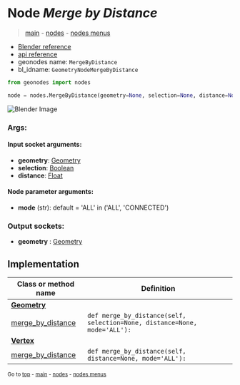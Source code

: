 # Node *Merge by Distance*

> [main](../structure.md) - [nodes](nodes.md) - [nodes menus](nodes_menus.md)

- [Blender reference](https://docs.blender.org/manual/en/latest/modeling/geometry_nodes/geometry/merge_by_distance.html)
- [api reference](https://docs.blender.org/api/current/bpy.types.GeometryNodeMergeByDistance.html)
- geonodes name: `MergeByDistance`
- bl_idname: `GeometryNodeMergeByDistance`

```python
from geonodes import nodes

node = nodes.MergeByDistance(geometry=None, selection=None, distance=None, mode='ALL')
```

![Blender Image](https://docs.blender.org/manual/en/latest/_images/node-types_GeometryNodeMergeByDistance.webp)

### Args:

#### Input socket arguments:

- **geometry**: [Geometry](Geometry.md)
- **selection**: [Boolean](Boolean.md)
- **distance**: [Float](Float.md)

#### Node parameter arguments:

- **mode** (str): default = 'ALL' in ('ALL', 'CONNECTED')

### Output sockets:

- **geometry** : [Geometry](Geometry.md)

## Implementation

| Class or method name | Definition |
|----------------------|------------|
| **[Geometry](Geometry.md)** |
| [merge_by_distance](Geometry.md#merge_by_distance) | `def merge_by_distance(self, selection=None, distance=None, mode='ALL'):` |
| **[Vertex](Vertex.md)** |
| [merge_by_distance](Vertex.md#merge_by_distance) | `def merge_by_distance(self, distance=None, mode='ALL'):` |

<sub>Go to [top](#node-Merge-by-Distance) - [main](../structure.md) - [nodes](nodes.md) - [nodes menus](nodes_menus.md)</sub>


